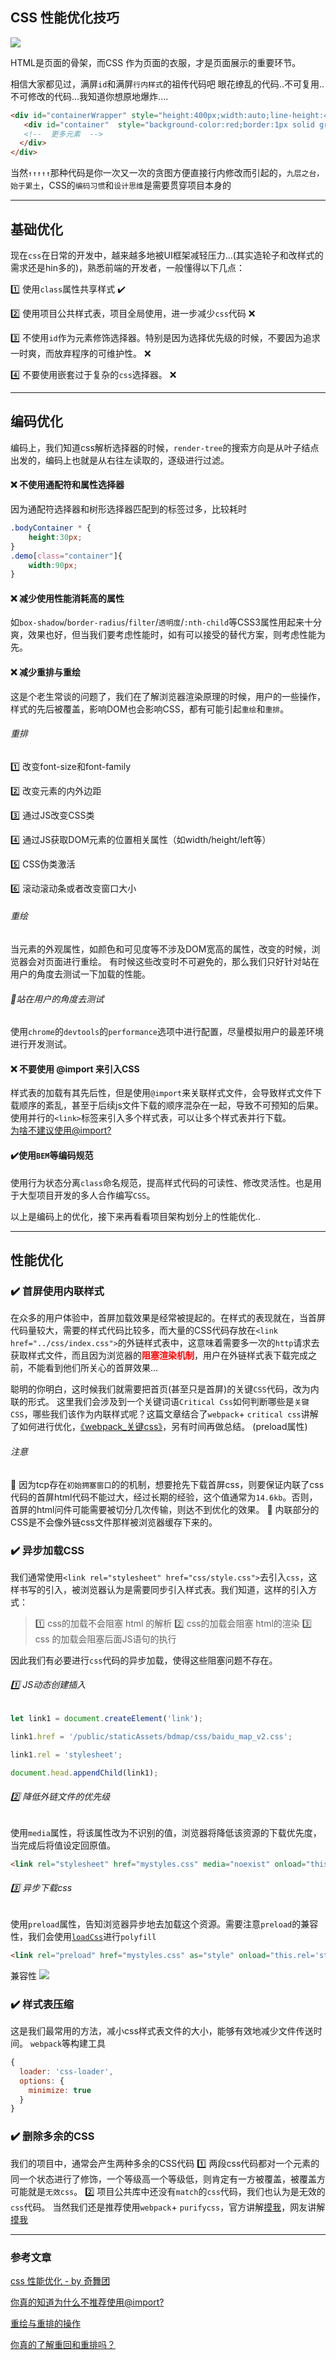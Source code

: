 ## CSS 性能优化技巧
![](/blog_assets/css_opt_cover.png) 

 HTML是页面的骨架，而CSS 作为页面的衣服，才是页面展示的重要环节。

 相信大家都见过，满屏`id`和满屏`行内样式`的祖传代码吧
 眼花缭乱的代码..不可复用..不可修改的代码...我知道你想原地爆炸....
```html
<div id="containerWrapper" style="height:400px;width:auto;line-height:400px;">
   <div id="container"  style="background-color:red;border:1px solid green;">
   <!--  更多元素  -->
  </div>
</div>
```
当然`↑↑↑↑↑`那种代码是你一次又一次的贪图方便直接行内修改而引起的，`九层之台，始于累土`，CSS的`编码习惯`和`设计思维`是需要贯穿项目本身的
___
## 基础优化
现在`css`在日常的开发中，越来越多地被UI框架减轻压力...(其实造轮子和改样式的需求还是hin多的)，熟悉前端的开发者，一般懂得以下几点：

1️⃣ 使用`class`属性共享样式     :heavy_check_mark:

2️⃣ 使用项目公共样式表，项目全局使用，进一步减少`css`代码     :x:

3️⃣ 不使用`id`作为元素修饰选择器。特别是因为选择优先级的时候，不要因为追求一时爽，而放弃程序的可维护性。    :x:

4️⃣ 不要使用嵌套过于复杂的`css`选择器。   :x:
___
## 编码优化
编码上，我们知道css解析选择器的时候，`render-tree`的搜索方向是从叶子结点出发的，编码上也就是从右往左读取的，逐级进行过滤。
####   :x: 不使用通配符和属性选择器   
因为通配符选择器和树形选择器匹配到的标签过多，比较耗时
```css
.bodyContainer * {
    height:30px;
}
.demo[class="container"]{
    width:90px;
}
```
#### :x: 减少使用性能消耗高的属性
如`box-shadow`/`border-radius`/`filter`/`透明度`/`:nth-child`等CSS3属性用起来十分爽，效果也好，但当我们要考虑性能时，如有可以接受的替代方案，则考虑性能为先。
#### :x: 减少重排与重绘
这是个老生常谈的问题了，我们在了解浏览器渲染原理的时候，用户的一些操作，样式的先后被覆盖，影响DOM也会影响CSS，都有可能引起`重绘`和`重排`。
###### 重排
1️⃣ 改变font-size和font-family     

2️⃣ 改变元素的内外边距     

3️⃣ 通过JS改变CSS类 

4️⃣ 通过JS获取DOM元素的位置相关属性（如width/height/left等）

5️⃣ CSS伪类激活
  
6️⃣ 滚动滚动条或者改变窗口大小

###### 重绘
当元素的外观属性，如颜色和可见度等不涉及DOM宽高的属性，改变的时候，浏览器会对页面进行重绘。
有时候这些改变时不可避免的，那么我们只好针对站在用户的角度去测试一下加载的性能。
###### 站在用户的角度去测试
使用`chrome`的`devtools`的`performance`选项中进行配置，尽量模拟用户的最差环境进行开发测试。
####  :x: 不要使用 @import 来引入CSS
样式表的加载有其先后性，但是使用`@import`来关联样式文件，会导致样式文件下载顺序的紊乱，甚至于后续js文件下载的顺序混杂在一起，导致不可预知的后果。
使用并行的`<link>`标签来引入多个样式表，可以让多个样式表并行下载。  
[为啥不建议使用@import?](https://blog.csdn.net/qq_41813695/article/details/80489601)
#### :heavy_check_mark:使用`BEM`等编码规范
使用行为状态分离`class`命名规范，提高样式代码的可读性、修改灵活性。也是用于大型项目开发的多人合作编写`CSS`。



以上是编码上的优化，接下来再看看项目架构划分上的性能优化..
___
## 性能优化
### :heavy_check_mark: 首屏使用内联样式
在众多的用户体验中，首屏加载效果是经常被提起的。在样式的表现就在，当首屏代码量较大，需要的样式代码比较多，而大量的CSS代码存放在`<link href="../css/index.css">`的外链样式表中，这意味着需要多一次的`http`请求去获取样式文件，而且因为浏览器的<span style="font-weight:bolder;color:red;">阻塞渲染机制</span>，用户在外链样式表下载完成之前，不能看到他们所关心的首屏效果...

聪明的你明白，这时候我们就需要把首页(甚至只是首屏)的关键`CSS`代码，改为内联的形式。
这里我们会涉及到一个关键词语`Critical Css`如何判断哪些是`关键CSS`，哪些我们该作为内联样式呢？这篇文章结合了`webpack`+ `critical css`讲解了如何进行优化，[《webpack_关键css》](https://www.jianshu.com/p/66f3bbc26f29)，另有时间再做总结。
(preload属性)

###### 注意
🚸 因为tcp存在`初始拥塞窗口`的的机制，想要抢先下载首屏css，则要保证内联了css代码的首屏html代码不能过大，经过长期的经验，这个值通常为`14.6kb`。否则，首屏的html问件可能需要被切分几次传输，则达不到优化的效果。
🚸 内联部分的CSS是不会像外链css文件那样被浏览器缓存下来的。

###  :heavy_check_mark: 异步加载CSS
我们通常使用`<link rel="stylesheet" href="css/style.css">`去引入`css`，这样书写的引入，被浏览器认为是需要同步引入样式表。我们知道，这样的引入方式：
> 1️⃣ css的加载不会阻塞 html 的解析
2️⃣  css的加载会阻塞 html的渲染
3️⃣  css 的加载会阻塞后面JS语句的执行

因此我们有必要进行`css`代码的异步加载，使得这些阻塞问题不存在。
###### 1️⃣ JS动态创建插入
```js
let link1 = document.createElement('link');

link1.href = '/public/staticAssets/bdmap/css/baidu_map_v2.css';

link1.rel = 'stylesheet';

document.head.appendChild(link1);
```

###### 2️⃣ 降低外链文件的优先级
使用`media`属性，将该属性改为不识别的值，浏览器将降低该资源的下载优先度，当完成后将值设定回原值。
```html
<link rel="stylesheet" href="mystyles.css" media="noexist" onload="this.media='all'">
```
###### 3️⃣ 异步下载css
使用`preload`属性，告知浏览器异步地去加载这个资源。需要注意`preload`的兼容性，我们会使用[`loadCss`](https://github.com/filamentgroup/loadCSS/tree/v2.0.1#loadcss)进行`polyfill`
```html
<link rel="preload" href="mystyles.css" as="style" onload="this.rel='stylesheet'">
```

兼容性
![](/blog_assets/preload.png)
###  :heavy_check_mark: 样式表压缩
这是我们最常用的方法，减小css样式表文件的大小，能够有效地减少文件传送时间。
`webpack`等构建工具
```js
{
  loader: 'css-loader',
  options: {
    minimize: true
  }
}
```

###  :heavy_check_mark: 删除多余的CSS
我们的项目中，通常会产生两种多余的CSS代码
1️⃣ 两段css代码都对一个元素的同一个状态进行了修饰，一个等级高一个等级低，则肯定有一方被覆盖，被覆盖方可能就是`无效css`。
2️⃣ 项目公共库中还没有`match`的`css`代码，我们也认为是无效的`css`代码。
当然我们还是推荐使用`webpack`+ `purifycss`，官方讲解[摸我](https://github.com/webpack-contrib/purifycss-webpack)，网友讲解[摸我](https://www.cnblogs.com/hezihao/p/8029590.html)

___

### 参考文章
[css 性能优化 - by 奇舞团](https://juejin.im/post/5b6133a351882519d346853f)

[你真的知道为什么不推荐使用@import?](https://blog.csdn.net/qq_41813695/article/details/80489601)

[重绘与重排的操作](https://csstriggers.com/)  

[你真的了解重回和重排吗？](https://www.cnblogs.com/chenjg/p/10099886.html)





